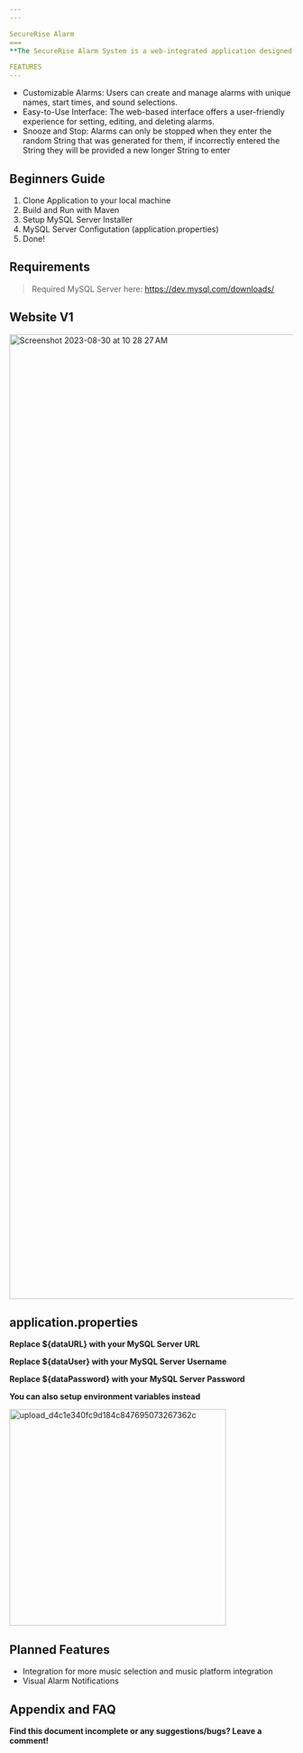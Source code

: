 ```yaml
---
---

SecureRise Alarm
===
**The SecureRise Alarm System is a web-integrated application designed to provide users with a customizable alarm management solution. If you find yourself snoozing your alarms, sleeping through alarms, or want a fancy way of controlling your alarms, SecureRise has your covered**

FEATURES
---
```

* Customizable Alarms: Users can create and manage alarms with unique names, start times, and sound selections.
* Easy-to-Use Interface: The web-based interface offers a user-friendly experience for setting, editing, and deleting alarms.
* Snooze and Stop: Alarms can only be stopped when they enter the random String that was generated for them, if incorrectly entered the String they will be provided a new longer String to enter

## Beginners Guide

1. Clone Application to your local machine
2. Build and Run with Maven
3. Setup MySQL Server Installer
4. MySQL Server Configutation (application.properties)
5. Done!

Requirements
---
> Required MySQL Server here: https://dev.mysql.com/downloads/


Website V1
---
<img width="1710" alt="Screenshot 2023-08-30 at 10 28 27 AM" src="https://github.com/Thyde0000/Secure-Rise/assets/42245338/65fabe71-95d7-4081-88d1-6b387f24f77a">


application.properties
---

**Replace ${dataURL} with your MySQL Server URL**

**Replace ${dataUser} with your MySQL Server Username**

**Replace ${dataPassword} with your MySQL Server Password**

**You can also setup environment variables instead**

<img width="384" alt="upload_d4c1e340fc9d184c847695073267362c" src="https://github.com/Thyde0000/Secure-Rise/assets/42245338/85a0cdca-7a83-44aa-958d-d39894116860">

Planned Features
---
* Integration for more music selection and music platform integration
* Visual Alarm Notifications


## Appendix and FAQ

**Find this document incomplete or any suggestions/bugs? Leave a comment!**

